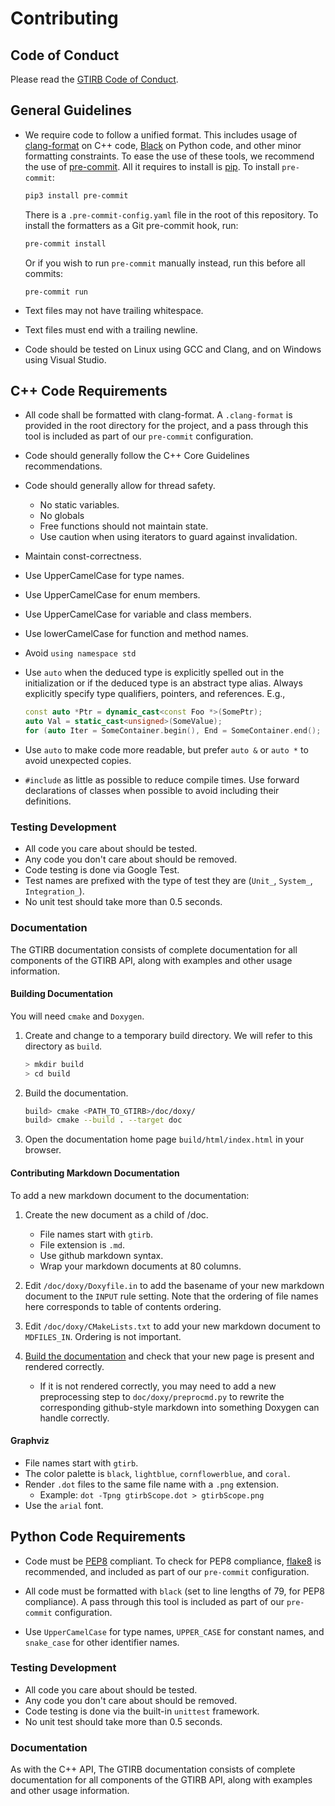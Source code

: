 Contributing
============


## Code of Conduct

Please read the [GTIRB Code of Conduct](CODE_OF_CONDUCT.md).

## General Guidelines

- We require code to follow a unified format. This includes usage of
  [clang-format](https://clang.llvm.org/docs/ClangFormat.html) on C++ code,
  [Black](https://pypi.org/project/black/) on Python code, and other minor
  formatting constraints. To ease the use of these tools, we recommend the use of [pre-commit](https://pre-commit.com/).
  All it requires to install is [pip](https://pypi.org/project/pip/). To install `pre-commit`:
  ```bash
  pip3 install pre-commit
  ```
  There is a `.pre-commit-config.yaml` file in the root of this repository. To install the formatters as a Git pre-commit hook, run:
  ```bash
  pre-commit install
  ```
  Or if you wish to run `pre-commit` manually instead, run this before all commits:
  ```
  pre-commit run
  ```

- Text files may not have trailing whitespace.

- Text files must end with a trailing newline.

- Code should be tested on Linux using GCC and Clang,
  and on Windows using Visual Studio.

## C++ Code Requirements

- All code shall be formatted with clang-format.  A `.clang-format` is
  provided in the root directory for the project,
  and a pass through this tool is included as part of our `pre-commit` configuration.

- Code should generally follow the C++ Core Guidelines recommendations.

- Code should generally allow for thread safety.
	- No static variables.
	- No globals
	- Free functions should not maintain state.
	- Use caution when using iterators to guard against invalidation.

- Maintain const-correctness.

- Use UpperCamelCase for type names.

- Use UpperCamelCase for enum members.

- Use UpperCamelCase for variable and class members.

- Use lowerCamelCase for function and method names.

- Avoid `using namespace std`

- Use `auto` when the deduced type is explicitly spelled out in the
  initialization or if the deduced type is an abstract type
  alias.  Always explicitly specify type qualifiers, pointers, and
  references.  E.g.,
  ```c++
  const auto *Ptr = dynamic_cast<const Foo *>(SomePtr);
  auto Val = static_cast<unsigned>(SomeValue);
  for (auto Iter = SomeContainer.begin(), End = SomeContainer.end(); Iter != End; ++Iter) {}
  ```

- Use `auto` to make code more readable, but prefer `auto &` or `auto *`
  to avoid unexpected copies.

- `#include` as little as possible to reduce compile times. Use
  forward declarations of classes when possible to avoid including
  their definitions.


### Testing Development

- All code you care about should be tested.
- Any code you don't care about should be removed.
- Code testing is done via Google Test.
- Test names are prefixed with the type of test they are (`Unit_`, `System_`, `Integration_`).
- No unit test should take more than 0.5 seconds.


### Documentation

The GTIRB documentation consists of complete documentation for all
components of the GTIRB API, along with examples and other usage
information.


#### Building Documentation

You will need `cmake` and `Doxygen`.

1. Create and change to a temporary build directory. We will refer to
   this directory as `build`.

   ```bash
   > mkdir build
   > cd build
   ```


2. Build the documentation.

   ```bash
   build> cmake <PATH_TO_GTIRB>/doc/doxy/
   build> cmake --build . --target doc
   ```

3. Open the documentation home page `build/html/index.html`
   in your browser.


#### Contributing Markdown Documentation

To add a new markdown document to the documentation:

1. Create the new document as a child of /doc.
   - File names start with `gtirb`.
   - File extension is `.md`.
   - Use github markdown syntax.
   - Wrap your markdown documents at 80 columns.

2. Edit `/doc/doxy/Doxyfile.in` to add the basename of your new markdown
   document to the `INPUT` rule setting. Note that the ordering of
   file names here corresponds to table of contents ordering.

3. Edit `/doc/doxy/CMakeLists.txt` to add your new markdown document
   to  `MDFILES_IN`. Ordering is not important.

4. [Build the documentation](#building-documentation) and check that
   your new page is present and rendered correctly.
   - If it is not rendered correctly, you may need to add a new
     preprocessing step to `doc/doxy/preprocmd.py` to rewrite the
     corresponding github-style markdown into something Doxygen
     can handle correctly.

#### Graphviz

- File names start with `gtirb`.
- The color palette is `black`, `lightblue`, `cornflowerblue`, and `coral`.
- Render `.dot` files to the same file name with a `.png` extension.
	* Example: `dot -Tpng gtirbScope.dot > gtirbScope.png`
- Use the `arial` font.

## Python Code Requirements

- Code must be [PEP8](https://www.python.org/dev/peps/pep-0008/) compliant.
  To check for PEP8 compliance, [flake8](https://pypi.org/project/flake8/) is recommended,
  and included as part of our `pre-commit` configuration.

- All code must be formatted with `black` (set to line lengths of 79, for PEP8 compliance).
  A pass through this tool is included as part of our `pre-commit` configuration.

- Use `UpperCamelCase` for type names, `UPPER_CASE` for constant names,
  and `snake_case` for other identifier names.

### Testing Development

- All code you care about should be tested.
- Any code you don't care about should be removed.
- Code testing is done via the built-in `unittest` framework.
- No unit test should take more than 0.5 seconds.

### Documentation

As with the C++ API, The GTIRB documentation consists of complete documentation for all
components of the GTIRB API, along with examples and other usage information.

<!-- TODO: documentation via Sphinx -->
